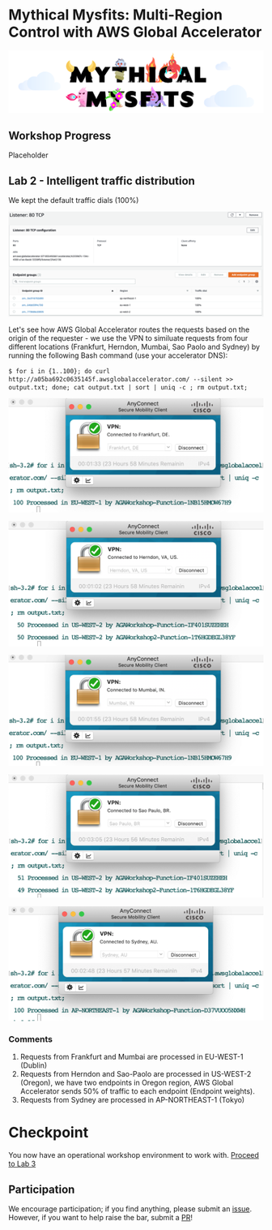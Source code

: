 # Mythical Mysfits: Multi-Region Control with AWS Global Accelerator

![mysfits-welcome](/images/mysfits-welcome.png)

## Workshop Progress
Placeholder

## Lab 2 - Intelligent traffic distribution

We kept the default traffic dials (100%)

<kbd>![x](images/default-traffic-dials.png)</kbd>

Let's see how AWS Global Accelerator routes the requests based on the origin of the requester - we use the VPN to similuate requests from four different locations (Frankfurt, Herndon, Mumbai, Sao Paolo and Sydney) by running the following Bash command (use your accelerator DNS):

```
$ for i in {1..100}; do curl http://a05ba692c0635145f.awsglobalaccelerator.com/ --silent >> output.txt; done; cat output.txt | sort | uniq -c ; rm output.txt;
```

<kbd>![x](images/100-frankfurt.png)</kbd>

<kbd>![x](images/100-herndon.png)</kbd>

<kbd>![x](images/100-mumbai.png)</kbd>

<kbd>![x](images/100-saopaolo.png)</kbd>

<kbd>![x](images/100-sydney.png)</kbd>

### Comments
1. Requests from Frankfurt and Mumbai are processed in EU-WEST-1 (Dublin)
2. Requests from Herndon and Sao-Paolo are processed in US-WEST-2 (Oregon), we have two endpoints in Oregon region, AWS Global Accelerator sends 50% of traffic to each endpoint (Endpoint weights).
3. Requests from Sydney are processed in AP-NORTHEAST-1 (Tokyo)

<a name="lab3"/>

# Checkpoint

You now have an operational workshop environment to work with. [Proceed to Lab 3](../lab-3-fine-grained-control)

## Participation

We encourage participation; if you find anything, please submit an [issue](https://github.com/aws-samples/aws-global-accelerator-workshop/issues). However, if you want to help raise the bar, submit a [PR](https://github.com/aws-samples/aws-global-accelerator-workshop/pulls)!
